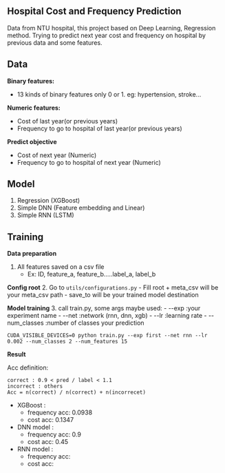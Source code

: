 ## Hospital Cost and Frequency Prediction 

Data from NTU hospital, this project based on Deep Learning, Regression method. Trying to predict next year cost and 
frequency on hospital by previous data and some features.

## Data
**Binary features:**
- 13 kinds of binary features only 0 or 1. eg: hypertension, stroke...

**Numeric features:**
- Cost of last year(or previous years) 
- Frequency to go to hospital of last year(or previous years)

**Predict objective**
- Cost of next year (Numeric)
- Frequency to go to hospital of next year (Numeric)

## Model 
1. Regression (XGBoost)
2. Simple DNN (Feature embedding and Linear)
3. Simple RNN (LSTM)

## Training
**Data preparation**
1. All features saved on a csv file 
    - Ex: ID, feature_a, feature_b.....label_a, label_b

**Config root**
2. Go to ```utils/configurations.py``` 
    - Fill root + meta_csv will be your meta_csv path
    - save_to will be your trained model destination

**Model training**
3. call train.py, some args maybe used:
    - --exp :your experiment name
    - --net :network (rnn, dnn, xgb)
    - --lr :learning rate
    - --num_classes :number of classes your prediction
   

```CUDA_VISIBLE_DEVICES=0 python train.py --exp first --net rnn --lr 0.002 --num_classes 2 --num_features 15```


**Result**

Acc definition: 

    correct : 0.9 < pred / label < 1.1
    incorrect : others
    Acc = n(correct) / n(correct) + n(incorrecet)

- XGBoost : 
  - frequency acc: 0.0938
  - cost acc: 0.1347
- DNN model : 
  - frequency acc: 0.9
  - cost acc: 0.45
- RNN model :
  - frequency acc: 
  - cost acc: 